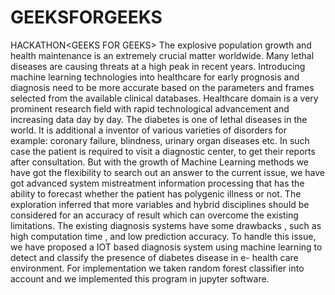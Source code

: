 # GEEKSFORGEEKS
HACKATHON&lt;GEEKS FOR GEEKS>
The explosive population growth and health maintenance is an extremely crucial matter worldwide. 
Many lethal diseases are causing threats at a high peak in recent years. 
Introducing machine learning technologies into healthcare for early prognosis and diagnosis need to be more accurate based on the parameters and frames selected from the available clinical databases. 
Healthcare domain is a very prominent research field with rapid technological advancement and increasing data day by day.
The diabetes is one of lethal diseases in the world. 
It is additional a inventor of various varieties of disorders for example: coronary failure, blindness, urinary organ diseases etc. 
In such case the patient is required to visit a diagnostic center, to get their reports after consultation.
But with the growth of Machine Learning methods we have got the flexibility to search out an answer to the current issue, we have got advanced system mistreatment information processing that has the ability to forecast whether the patient has polygenic illness or not. 
The exploration inferred that more variables and hybrid disciplines should be considered for an accuracy of result which can overcome the existing limitations.
The existing diagnosis systems have some drawbacks , such as high computation time , and low prediction accuracy.
To handle this issue, we have proposed a IOT based diagnosis system using machine learning to detect and classify the presence of diabetes disease in e- health care environment.
For implementation we taken random forest classifier into account and we implemented this program in jupyter software.
